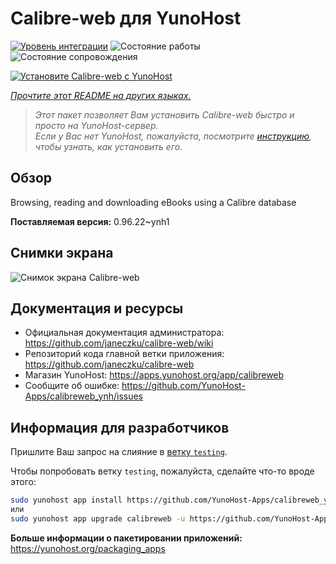 <!--
Важно: этот README был автоматически сгенерирован <https://github.com/YunoHost/apps/tree/master/tools/readme_generator>
Он НЕ ДОЛЖЕН редактироваться вручную.
-->

# Calibre-web для YunoHost

[![Уровень интеграции](https://dash.yunohost.org/integration/calibreweb.svg)](https://ci-apps.yunohost.org/ci/apps/calibreweb/) ![Состояние работы](https://ci-apps.yunohost.org/ci/badges/calibreweb.status.svg) ![Состояние сопровождения](https://ci-apps.yunohost.org/ci/badges/calibreweb.maintain.svg)

[![Установите Calibre-web с YunoHost](https://install-app.yunohost.org/install-with-yunohost.svg)](https://install-app.yunohost.org/?app=calibreweb)

*[Прочтите этот README на других языках.](./ALL_README.md)*

> *Этот пакет позволяет Вам установить Calibre-web быстро и просто на YunoHost-сервер.*  
> *Если у Вас нет YunoHost, пожалуйста, посмотрите [инструкцию](https://yunohost.org/install), чтобы узнать, как установить его.*

## Обзор

Browsing, reading and downloading eBooks using a Calibre database

**Поставляемая версия:** 0.96.22~ynh1

## Снимки экрана

![Снимок экрана Calibre-web](./doc/screenshots/screenshot.png)

## Документация и ресурсы

- Официальная документация администратора: <https://github.com/janeczku/calibre-web/wiki>
- Репозиторий кода главной ветки приложения: <https://github.com/janeczku/calibre-web>
- Магазин YunoHost: <https://apps.yunohost.org/app/calibreweb>
- Сообщите об ошибке: <https://github.com/YunoHost-Apps/calibreweb_ynh/issues>

## Информация для разработчиков

Пришлите Ваш запрос на слияние в [ветку `testing`](https://github.com/YunoHost-Apps/calibreweb_ynh/tree/testing).

Чтобы попробовать ветку `testing`, пожалуйста, сделайте что-то вроде этого:

```bash
sudo yunohost app install https://github.com/YunoHost-Apps/calibreweb_ynh/tree/testing --debug
или
sudo yunohost app upgrade calibreweb -u https://github.com/YunoHost-Apps/calibreweb_ynh/tree/testing --debug
```

**Больше информации о пакетировании приложений:** <https://yunohost.org/packaging_apps>
